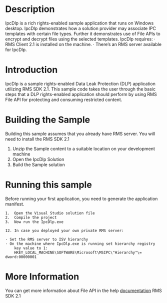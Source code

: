 Description
=======================
IpcDlp is a rich rights-enabled sample application that runs on Windows desktop. IpcDlp demonstrates how a solution provider may associate IPC templates with certain file types. Further it demonstrates use of File APIs to encrypt and decrypt files using the selected templates.
IpcDlp requires:
    · RMS Client 2.1 is installed on the machine.
    · There’s an RMS server available for IpcDlp.

Introduction
=======================
IpcDlp is a sample rights-enabled Data Leak Protection (DLP) application utilizing  RMS SDK 2.1.
 This sample code takes the user through the basic steps that a DLP rights-enabled application should perform by using RMS File API for 
 protecting and consuming restricted content.


Building the Sample
=======================
Building this sample assumes that you already have  RMS server. You will need to install the RMS SDK 2.1
   1.  Unzip the Sample content to a suitable location on your development machine
   2.  Open the IpcDlp Solution
   3.  Build the Sample solution
   
   
Running this sample 
=======================
Before running your first application, you need to generate the application manifest.

    1.  Open the Visual Studio solution file
    2.  Compile the project 
    3.  Now run the IpcDlp.exe

    12. In case you deployed your own private RMS server:
    
    · Set the RMS server to ISV hierarchy
    · On the machine where IpcDlp.exe is running set hierarchy registry
        key value to 1:
        HKEY_LOCAL_MACHINE\SOFTWARE\Microsoft\MSIPC\"Hierarchy"\= dword:00000001
        
        



More Information
=======================
You can get more information about File API in the help [documentation](https://docs.microsoft.com/en-us/information-protection/develop/file-api-configuration) RMS SDK 2.1
